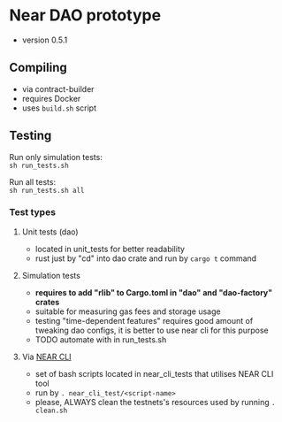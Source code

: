 # Near DAO prototype

- version 0.5.1

## Compiling
- via contract-builder
- requires Docker  
- uses `build.sh` script

## Testing

Run only simulation tests:  
`sh run_tests.sh`  

Run all tests:  
`sh run_tests.sh all`

### Test types

1. Unit tests (dao)
    - located in unit_tests for better readability
    - rust just by "cd" into dao crate and run by `cargo t` command

2. Simulation tests
    - **requires to add "rlib" to Cargo.toml in "dao" and "dao-factory" crates**
    - suitable for measuring gas fees and storage usage
    - testing "time-dependent features" requires good amount of tweaking dao configs, it is better to use near cli for this purpose
    - TODO automate with in run_tests.sh

3. Via [NEAR CLI](https://docs.near.org/docs/tools/near-cli)
    - set of bash scripts located in near_cli_tests that utilises NEAR CLI tool
    - run by `. near_cli_test/<script-name>`
    - please, ALWAYS clean the testnets's resources used by running `. clean.sh`